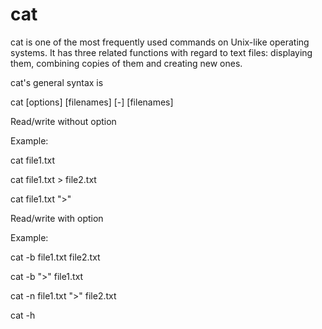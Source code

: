 # cat
	
cat is one of the most frequently used commands on Unix-like operating systems. It has three related functions with regard to text files: displaying them, combining copies of them and creating new ones.

cat's general syntax is

  cat [options] [filenames] [-] [filenames]

Read/write without option

Example:

cat file1.txt

cat file1.txt > file2.txt

cat file1.txt ">" 
  
Read/write with option

Example:

cat -b file1.txt file2.txt

cat -b ">" file1.txt    	

cat -n file1.txt ">" file2.txt

cat -h 


 
